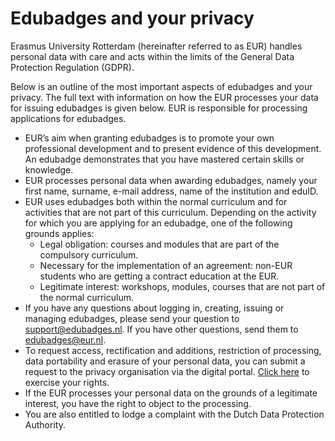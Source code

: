 # Edubadges and your privacy

Erasmus University Rotterdam (hereinafter referred to as EUR) handles personal data with care and acts within the limits of the General Data Protection Regulation (GDPR).

Below is an outline of the most important aspects of edubadges and your privacy. The full text with information on how the EUR processes your data for issuing edubadges is given below. EUR is responsible for processing applications for edubadges.

* EUR’s aim when granting edubadges is to promote your own professional development and to present evidence of this development. An edubadge demonstrates that you have mastered certain skills or knowledge.
* EUR processes personal data when awarding edubadges, namely your first name, surname, e-mail address, name of the institution and eduID.
* EUR uses edubadges both within the normal curriculum and for activities that are not part of this curriculum. Depending on the activity for which you are applying for an edubadge, one of the following grounds applies:
  * Legal obligation: courses and modules that are part of the compulsory curriculum.
  * Necessary for the implementation of an agreement: non-EUR students who are getting a contract education at the EUR.
  * Legitimate interest: workshops, modules, courses that are not part of the normal curriculum.
* If you have any questions about logging in, creating, issuing or managing edubadges, please send your question to [support@edubadges.nl](mailto:support@edubadges.nl). If you have other questions, send them to [edubadges@eur.nl](mailto:edubadges@eur.nl).
* To request access, rectification and additions, restriction of processing, data portability and erasure of your personal data, you can submit a request to the privacy organisation via the digital portal. [Click here](https://privacyportal-de.onetrust.com/webform/90b843a2-b043-48eb-8220-434fd5283264/eec4558a-fb83-44cc-8c58-568a505aaeb6) to exercise your rights.
* If the EUR processes your personal data on the grounds of a legitimate interest, you have the right to object to the processing.
* You are also entitled to lodge a complaint with the Dutch Data Protection Authority.
